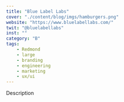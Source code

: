 ```yaml
---
title: "Blue Label Labs"
cover: "./content/blog/imgs/hamburgers.png"
website: "https://www.bluelabellabs.com/"
twit: "@bluelabellabs"
inst: ""
category: "B"
tags:
    - Redmond
    - large
    - branding
    - engineering
    - marketing
    - ux/ui
---
```


Description
